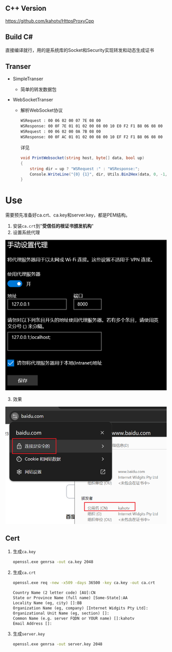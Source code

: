 ## C++ Version

https://github.com/kahotv/HttpsProxyCpp

## Build C#

直接编译就行，用的是系统库的Socket和Security实现转发和动态生成证书

## Transer

- SimpleTranser

  - 简单的转发数据包

- WebSocketTranser

  - 解析WebSocket协议

    ```bash
    WSRequest : 00 06 02 00 07 7E 08 00
    WSResponse: 00 0F 7E 01 01 02 00 08 00 10 E0 F2 F1 B8 06 08 00
    WSRequest : 00 06 02 00 0A 7B 08 00
    WSResponse: 00 0F AC 01 01 02 00 08 00 10 EF F2 F1 B8 06 08 00
    ```

    详见

    ```c#
    void PrintWebsocket(string host, byte[] data, bool up)
    {
        string dir = up ? "WSRequest :" : "WSResponse:";
        Console.WriteLine("{0} {1}", dir, Utils.Bin2Hex(data, 0, -1, " "));
    }
    ```
    
    

# Use

需要预先准备好ca.crt、ca.key和server.key，都是PEM结构。

1. 安装`ca.crt`到"**受信任的根证书颁发机构**"
2. 设置系统代理

![](readme.png)

3. 效果

![](readme2.png)



## Cert

1. 生成`ca.key`

   ```bash
   openssl.exe genrsa -out ca.key 2048
   ```

2. 生成`ca.crt`

   ```bash
   openssl.exe req -new -x509 -days 36500 -key ca.key -out ca.crt
   ```

   ```
   Country Name (2 letter code) [AU]:CN
   State or Province Name (full name) [Some-State]:AA
   Locality Name (eg, city) []:BB
   Organization Name (eg, company) [Internet Widgits Pty Ltd]:
   Organizational Unit Name (eg, section) []:
   Common Name (e.g. server FQDN or YOUR name) []:kahotv
   Email Address []:
   ```

3. 生成`server.key`

   ```bash
   openssl.exe genrsa -out server.key 2048
   ```
